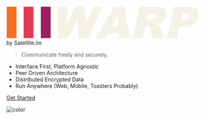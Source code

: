 <!-- _coverpage.md -->

![logo](_media/warp.png)
by Satellite.im

> Communicate freely and securely.

- Interface First, Platform Agnostic
- Peer Driven Architecture
- Distributed Encrypted Data
- Run Anywhere (Web, Mobile, Toasters Probably)

[Get Started](#Warp)


<!-- background color -->

![color](#000000)